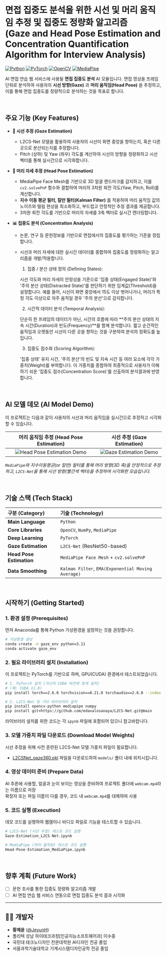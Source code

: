 # 면접 집중도 분석을 위한 시선 및 머리 움직임 추정 및 집중도 정량화 알고리즘 <br>(Gaze and Head Pose Estimation and Concentration Quantification Algorithm for Interview Analysis)

[![Python](https://img.shields.io/badge/Python-3.9%2B-blue?logo=python)](https://www.python.org/)
[![PyTorch](https://img.shields.io/badge/PyTorch-2.0%2B-orange?logo=pytorch)](https://pytorch.org/)
[![OpenCV](https://img.shields.io/badge/OpenCV-4.x-green?logo=opencv)](https://opencv.org/)
[![MediaPipe](https://img.shields.io/badge/MediaPipe-0.10%2B-red?logo=google)](https://developers.google.com/mediapipe)

AI 면접 연습 웹 서비스에 사용될 **면접 집중도 분석** AI 모듈입니다. 면접 영상을 프레임 단위로 분석하여 사용자의 **시선 방향(Gaze)** 과 **머리 움직임(Head Pose)** 을 추정하고, 이를 통해 면접 집중도를 정량적으로 분석하는 것을 목표로 합니다.

<br>

## 주요 기능 (Key Features)

- **👀 시선 추정 (Gaze Estimation)**
  - L2CS-Net 모델을 활용하여 사용자의 시선이 화면 중앙을 향하는지, 혹은 다른 곳으로 분산되는지를 추정합니다.
  - Pitch (상하) 및 Yaw (좌우) 각도를 계산하여 시선의 방향을 정량화하고 시선 벡터를 통해 실시간으로 시각화합니다.

- **🌝 머리 자세 추정 (Head Pose Estimation)**
  - MediaPipe Face Mesh를 기반으로 3D 얼굴 랜드마크를 감지하고, 이를 `cv2.solvePnP` 함수와 결합하여 머리의 3차원 회전 각도(Yaw, Pitch, Roll)를 계산합니다.
  - **지수 이동 평균 필터, 칼만 필터(Kalman Filter)** 를 적용하여 머리 움직임 값의 노이즈와 떨림 현상을 최소화하고, 부드럽고 안정적인 추정 결과를 제공합니다.
  - 3차원 회전 각도를 기반으로 머리의 자세를 3축 벡터로 실시간 렌더링합니다.

- **📊 집중도 분석 (Concentration Analysis)**
  - 논문, 연구 등 문헌정보를 기반으로 면접에서의 집중도를 평가하는 기준을 정립합니다.
  - 시선과 머리 자세에 대한 실시간 데이터를 종합하여 집중도를 정량화하는 알고리즘을 개발/적용합니다.

    1. 집중 / 분산 상태 정의 (Defining States):
    
    시선 각도와 머리 자세의 안정성을 기준으로 '집중 상태(Engaged State)'와 '주의 분산 상태(Distracted State)'를 판단하기 위한 임계값(Threshold)을 설정합니다. 예를 들어, 시선이 화면 중앙에서 15도 이상 벗어나거나, 머리가 특정 각도 이상으로 자주 움직일 경우 '주의 분산'으로 감지합니다.
    
    2. 시간적 데이터 분석 (Temporal Analysis):
    
    단순히 한 프레임의 데이터가 아닌, 시간의 흐름에 따라 **주의 분산 상태의 지속 시간(Duration)과 빈도(Frequency)**를 함께 분석합니다. 짧고 순간적인 움직임과 오랫동안 시선이 다른 곳을 향하는 것을 구분하여 분석의 정확도를 높입니다.
    
    3. 집중도 점수화 (Scoring Algorithm):
    
    '집중 상태' 유지 시간, '주의 분산'의 빈도 및 지속 시간 등 여러 요소에 각각 가중치(Weight)를 부여합니다. 이 가중치를 종합하여 최종적으로 사용자가 이해하기 쉬운 '집중도 점수(Concentration Score)'를 산출하여 분석결과에 반영합니다.

<br>

## AI 모델 데모 (AI Model Demo)

이 프로젝트는 다음과 같이 사용자의 시선과 머리 움직임을 실시간으로 추정하고 시각화할 수 있습니다.

| 머리 움직임 추정 (Head Pose Estimation) | 시선 추정 (Gaze Estimation) |
| :-------------------------: | :------------------------------------: |
| ![Head Pose Estimation Demo](etc/head_pose_demo.gif) | ![Gaze Estimation Demo](etc/gaze_demo.gif) |

*`MediaPipe`와 지수이동평균(or 칼만) 필터를 통해 머리 방향(3D 축)을 안정적으로 추정하고, `L2CS-Net`을 통해 시선 방향(빨간색 벡터)을 추정하여 시각화한 모습입니다.*

<br>

## 기술 스택 (Tech Stack)

| 구분 (Category) | 기술 (Technology) |
| :--- | :--- |
| **Main Language** | `Python` |
| **Core Libraries** | `OpenCV`, `NumPy`, `MediaPipe` |
| **Deep Learning** | `PyTorch` |
| **Gaze Estimation** | `L2CS-Net` (ResNet50-based) |
| **Head Pose Estimation** | `MediaPipe Face Mesh` + `cv2.solvePnP` |
| **Data Smoothing** | `Kalman Filter`, `EMA(Exponential Moving Average)` |

<br>

## 시작하기 (Getting Started)

### 1. 환경 설정 (Prerequisites)

먼저 Anaconda를 통해 Python 가상환경을 설정하는 것을 권장합니다.

```bash
# 가상환경 생성
conda create -n gaze_env python=3.11
conda activate gaze_env
```

### 2. 필요 라이브러리 설치 (Installation)

이 프로젝트는 PyTorch를 기반으로 하며, GPU(CUDA) 환경에서 테스트되었습니다.

```bash
# 1. PyTorch 설치 (자신의 CUDA 버전에 맞게 설치)
# (예: CUDA 11.8)
pip install torch==2.6.0 torchvision==0.21.0 torchaudio==2.6.0 --index-url https://download.pytorch.org/whl/cu118

# 2. L2CS-Net 및 기타 라이브러리 설치
pip install opencv-python mediapipe numpy
pip install git+https://github.com/edavalosanaya/L2CS-Net.git@main
```
라이브러리 설치를 위한 코드는 각 `ipynb` 파일에 포함되어 있으니 참고바랍니다.

### 3. 모델 가중치 파일 다운로드 (Download Model Weights)

시선 추정을 위해 사전 훈련된 L2CS-Net 모델 가중치 파일이 필요합니다.

- [L2CSNet_gaze360.pkl](https://drive.google.com/drive/folders/17p6ORr-JQJcw-eYtG2WGNiuS_qVKwdWd?usp=sharing) 파일을 다운로드하여 `models/` 폴더 내에 위치시킵니다.

### 4. 영상 데이터 준비 (Prepare Data)

AI 추론에 사용할, 얼굴과 눈이 보이는 영상을 준비하여 프로젝트 폴더에 `webcam.mp4`라는 이름으로 저장<br>
확장자 또는 파일 이름이 다를 경우, 코드 내 `webcam.mp4`를 대체하여 사용

### 5. 코드 실행 (Execution)

데모 코드를 실행하여 웹캠이나 비디오 파일로 기능을 테스트할 수 있습니다.

```python
# L2CS-Net (시선 추정) 테스트 코드 실행
Gaze-Estimation_L2CS-Net.ipynb

# MediaPipe (머리 움직임) 테스트 코드 실행
Head-Pose-Estimation_MediaPipe.ipynb
```

<br>

## 향후 계획 (Future Work)

- [ ] 문헌 조사를 통한 집중도 정량화 알고리즘 개발
- [ ] AI 면접 연습 웹 서비스 연동으로 면접 집중도 분석 결과 시각화

---

## 🧑‍💻 개발자
*   **황제윤** ([@JeyunH](https://github.com/JeyunH))
*   폴리텍 성남 하이테크과정[인공지능소프트웨어과] 이수중
*   국민대 테크노디자인 전문대학원 AI디자인 전공 졸업
*   서울과학기술대학교 기계시스템디자인공학 전공 졸업
